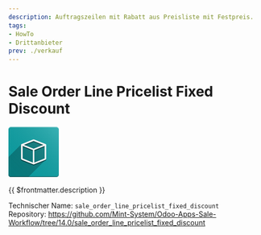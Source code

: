 ```yaml
---
description: Auftragszeilen mit Rabatt aus Preisliste mit Festpreis.
tags:
- HowTo
- Drittanbieter
prev: ./verkauf
---
```

# Sale Order Line Pricelist Fixed Discount
![icon_oms_box](assets/icon_oms_box.png)

{{ $frontmatter.description }}

Technischer Name: `sale_order_line_pricelist_fixed_discount`\
Repository: <https://github.com/Mint-System/Odoo-Apps-Sale-Workflow/tree/14.0/sale_order_line_pricelist_fixed_discount>

